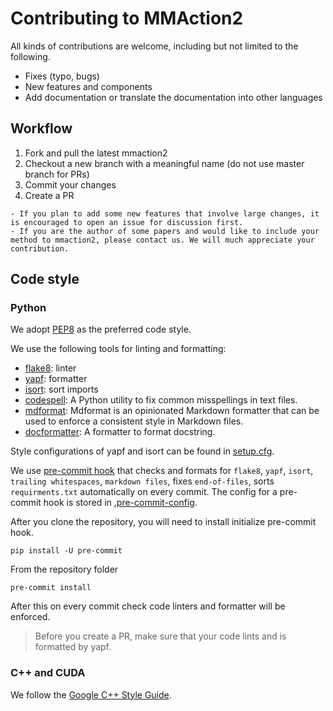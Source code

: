 # Contributing to MMAction2

All kinds of contributions are welcome, including but not limited to the following.

- Fixes (typo, bugs)
- New features and components
- Add documentation or translate the documentation into other languages

## Workflow

1. Fork and pull the latest mmaction2
2. Checkout a new branch with a meaningful name (do not use master branch for PRs)
3. Commit your changes
4. Create a PR

```{note}
- If you plan to add some new features that involve large changes, it is encouraged to open an issue for discussion first.
- If you are the author of some papers and would like to include your method to mmaction2, please contact us. We will much appreciate your contribution.
```

## Code style

### Python

We adopt [PEP8](https://www.python.org/dev/peps/pep-0008/) as the preferred code style.

We use the following tools for linting and formatting:

- [flake8](http://flake8.pycqa.org/en/latest/): linter
- [yapf](https://github.com/google/yapf): formatter
- [isort](https://github.com/timothycrosley/isort): sort imports
- [codespell](https://github.com/codespell-project/codespell): A Python utility to fix common misspellings in text files.
- [mdformat](https://github.com/executablebooks/mdformat): Mdformat is an opinionated Markdown formatter that can be used to enforce a consistent style in Markdown files.
- [docformatter](https://github.com/myint/docformatter): A formatter to format docstring.

Style configurations of yapf and isort can be found in [setup.cfg](https://github.com/open-mmlab/mmaction2/blob/1.x/setup.cfg).

We use [pre-commit hook](https://pre-commit.com/) that checks and formats for `flake8`, `yapf`, `isort`, `trailing whitespaces`, `markdown files`, fixes `end-of-files`, sorts `requirments.txt` automatically on every commit.
The config for a pre-commit hook is stored in [.pre-commit-config](https://github.com/open-mmlab/mmaction2/blob/1.x/.pre-commit-config.yaml).

After you clone the repository, you will need to install initialize pre-commit hook.

```
pip install -U pre-commit
```

From the repository folder

```shell
pre-commit install
```

After this on every commit check code linters and formatter will be enforced.

> Before you create a PR, make sure that your code lints and is formatted by yapf.

### C++ and CUDA

We follow the [Google C++ Style Guide](https://google.github.io/styleguide/cppguide.html).
